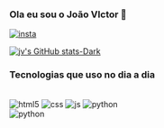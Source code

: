 ### Ola eu sou o João VIctor 👋

[![insta](https://img.shields.io/badge/Instagram-E4405F?style=for-the-badge&logo=instagram&logoColor=white)](https://www.instagram.com/jvmorais.r/)

[![jv's GitHub stats-Dark](https://github-readme-stats.vercel.app/api?username=jvmoraisr&show_icons=true&theme=dark#gh-dark-mode-only)](https://github.com/anuraghazra/github-readme-stats#gh-dark-mode-only)


### Tecnologias que uso no dia a dia 
<div style="display: inline_block"></br>

<img alling=center alt="html5" src="https://img.shields.io/badge/HTML5-E34F26?style=for-the-badge&logo=html5&logoColor=white"/>
<img alling=center alt="css" src="https://img.shields.io/badge/CSS-239120?&style=for-the-badge&logo=css3&logoColor=white"/>
<img alling=center alt="js" src="https://img.shields.io/badge/JavaScript-F7DF1E?style=for-the-badge&logo=javascript&logoColor=black"/>
<img alling=center alt="python" src="https://img.shields.io/badge/Python-14354C?style=for-the-badge&logo=python&logoColor=white"/> </br>

<img alling=center alt="python" src="https://img.shields.io/badge/SQLite-07405E?style=for-the-badge&logo=sqlite&logoColor=white"/>
